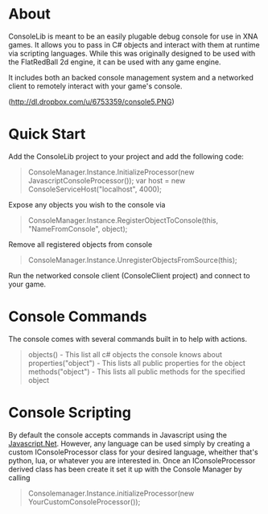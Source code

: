 About
=======
ConsoleLib is meant to be an easily plugable debug console for use in XNA games.  It allows you to pass in C# objects and interact with them at runtime via scripting languages.  While this was originally designed to be used with the FlatRedBall 2d engine, it can be used with any game engine. 

It includes both an backed console management system and a networked client to remotely interact with your game's console.

(http://dl.dropbox.com/u/6753359/console5.PNG)

Quick Start
============
Add the ConsoleLib project to your project and add the following code:

> ConsoleManager.Instance.InitializeProcessor(new JavascriptConsoleProcessor());
> var host = new ConsoleServiceHost("localhost", 4000);

Expose any objects you wish to the console via

> ConsoleManager.Instance.RegisterObjectToConsole(this, "NameFromConsole", object);

Remove all registered objects from console

> ConsoleManager.Instance.UnregisterObjectsFromSource(this);

Run the networked console client (ConsoleClient project) and connect to your game.

Console Commands
================
The console comes with several commands built in to help with actions.

> objects() - This list all c# objects the console knows about
> properties("object") - This lists all public properties for the object
> methods("object") - This lists all public methods for the specified object

Console Scripting
================
By default the console accepts commands in Javascript using the [Javascript.Net](http://javascriptdotnet.codeplex.com/).  However, any language can be used simply by creating a custom IConsoleProcessor class for your desired language, wheither that's python, lua, or whatever you are interested in.  Once an IConsoleProcessor derived class has been create it set it up with the Console Manager by calling

> Consolemanager.Instance.initializeProcessor(new YourCustomConsoleProcessor());